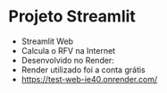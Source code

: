 #  Projeto Streamlit
- Streamlit Web
- Calcula o RFV na Internet
- Desenvolvido no Render:
- Render utilizado foi a conta grátis
- https://test-web-ie40.onrender.com/
